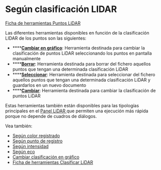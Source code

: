 # Según clasificación LIDAR

[Ficha de herramientas Puntos LiDAR](../../fichas-de-herramientas/ficha-de-herramientas-puntos-lidar/)

Las diferentes herramientas disponibles en función de la clasificación LIDAR de los puntos son las siguientes:

* \*\*\*\*[**Cambiar en gráfico**](../editar/cambiar-clasificacion-en-grafico.md): Herramienta destinada para cambiar la clasificación de puntos LiDAR seleccionando los puntos en pantalla manualmente
* \*\*\*\*[**Borrar**](borrar-segun-clasificacion.md): Herramienta destinada para borrar del fichero aquellos puntos que tengan una determinada clasificación LiDAR
* \*\*\*\*[**Seleccionar**](seleccionar-segun-clasificacion.md): Herramienta destinada para seleccionar del fichero aquellos puntos que tengan una determinada clasificación LiDAR y guardarlos en un nuevo documento
* \*\*\*\*[**Cambiar**](cambiar-clasificacion.md): Herramienta destinada para cambiar la clasificación de puntos LiDAR

Estas herramientas también están disponibles para las tipologías principales en el [Panel LiDAR ](../../introduccion/paneles-de-la-aplicacion/panel-propiedades/panel-lidar.md)que permiten una ejecución más rápida porque no depende de cuadros de diálogos.

Vea también:

* [Según color registrado](../segun-color-registrado/)
* [Según punto de registro](../segun-punto-de-registro/)
* [Según intensidad](../segun-intensidad/)
* [Según eco](../segun-eco-lidar/)
* [Cambiar clasificación en gráfico](../editar/cambiar-clasificacion-en-grafico.md)
* [Ficha de herramientas Clasificar LiDAR](../../fichas-de-herramientas/ficha-de-herramientas-clasificar-lidar.md)


